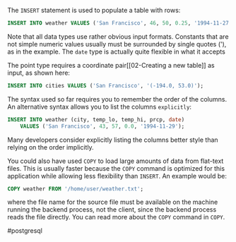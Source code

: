 The `INSERT` statement is used to populate a table with rows:

```SQL
INSERT INTO weather VALUES ('San Francisco', 46, 50, 0.25, '1994-11-27');
```

Note that all data types use rather obvious input formats. Constants that are not simple numeric values usually must be surrounded by single quotes ('), as in the example. The `date` type is actually quite flexible in what it accepts

The point type requires a coordinate pair[[02-Creating a new table]] as input, as shown here:

```SQL
INSERT INTO cities VALUES ('San Francisco', '(-194.0, 53.0)');
```

The syntax used so far requires you to remember the order of the columns. An alternative syntax allows you to list the columns `explicitly`:

```SQL
INSERT INTO weather (city, temp_lo, temp_hi, prcp, date)
	VALUES ('San Francisco', 43, 57, 0.0, '1994-11-29');
```

Many developers consider explicitly listing the columns better style than relying on the order implicitly.

You could also have used `COPY` to load large amounts of data from flat-text files. This is usually faster because the `COPY` command is optimized for this application while allowing less flexibility than `INSERT`. An example would be:

```SQL
COPY weather FROM '/home/user/weather.txt';
```

where the file name for the source file must be available on the machine running the backend process, not the client, since the backend process reads the file directly. You can read more about the `COPY` command in `COPY`.

#postgresql 